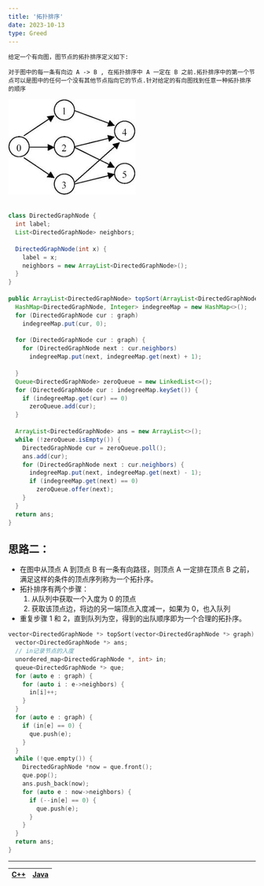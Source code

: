 ```yaml
---
title: '拓扑排序'
date: 2023-10-13
type: Greed
---
```


`给定一个有向图，图节点的拓扑排序定义如下:`

`对于图中的每一条有向边 A -> B , 在拓扑排序中 A 一定在 B 之前.拓扑排序中的第一个节点可以是图中的任何一个没有其他节点指向它的节点.针对给定的有向图找到任意一种拓扑排序的顺序`

![拓扑排序](/public/images/ds/graph/0000.jpg)

```java

class DirectedGraphNode {
  int label;
  List<DirectedGraphNode> neighbors;

  DirectedGraphNode(int x) {
    label = x;
    neighbors = new ArrayList<DirectedGraphNode>();
  }
}

public ArrayList<DirectedGraphNode> topSort(ArrayList<DirectedGraphNode> graph) {
  HashMap<DirectedGraphNode, Integer> indegreeMap = new HashMap<>();
  for (DirectedGraphNode cur : graph)
    indegreeMap.put(cur, 0);

  for (DirectedGraphNode cur : graph) {
    for (DirectedGraphNode next : cur.neighbors)
      indegreeMap.put(next, indegreeMap.get(next) + 1);

  }
  Queue<DirectedGraphNode> zeroQueue = new LinkedList<>();
  for (DirectedGraphNode cur : indegreeMap.keySet()) {
    if (indegreeMap.get(cur) == 0)
      zeroQueue.add(cur);
  }

  ArrayList<DirectedGraphNode> ans = new ArrayList<>();
  while (!zeroQueue.isEmpty()) {
    DirectedGraphNode cur = zeroQueue.poll();
    ans.add(cur);
    for (DirectedGraphNode next : cur.neighbors) {
      indegreeMap.put(next, indegreeMap.get(next) - 1);
      if (indegreeMap.get(next) == 0)
        zeroQueue.offer(next);
    }
  }
  return ans;
}
```

## 思路二：

- 在图中从顶点 A 到顶点 B 有一条有向路径，则顶点 A 一定排在顶点 B 之前，满足这样的条件的顶点序列称为一个拓扑序。
- 拓扑排序有两个步骤：
  1. 从队列中获取一个入度为 0 的顶点
  2. 获取该顶点边，将边的另一端顶点入度减一，如果为 0，也入队列
- 重复步骤 1 和 2，直到队列为空，得到的出队顺序即为一个合理的拓扑序。

```cpp
vector<DirectedGraphNode *> topSort(vector<DirectedGraphNode *> graph) {
  vector<DirectedGraphNode *> ans;
  // in记录节点的入度
  unordered_map<DirectedGraphNode *, int> in;
  queue<DirectedGraphNode *> que;
  for (auto e : graph) {
    for (auto i : e->neighbors) {
      in[i]++;
    }
  }
  for (auto e : graph) {
    if (in[e] == 0) {
      que.push(e);
    }
  }
  while (!que.empty()) {
    DirectedGraphNode *now = que.front();
    que.pop();
    ans.push_back(now);
    for (auto e : now->neighbors) {
      if (--in[e] == 0) {
        que.push(e);
      }
    }
  }
  return ans;
}
```

<hr/>

| [C++ ](https://github.com/ZhengKe996/DS/blob/main/src/graph/Topology.cpp) | [Java ](https://github.com/ZhengKe996/DS/blob/main/src/graph/Topology.cpp) |
| :-----------------------------------------------------------------------: | :------------------------------------------------------------------------: |
